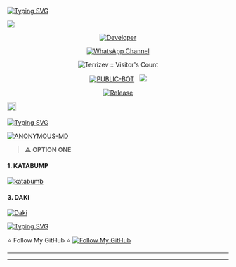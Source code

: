 <a href="https://git.io/typing-svg"><img src="https://readme-typing-svg.demolab.com?font=Black+Ops+One&size=100&pause=1000&color=8A2BE2&center=true&width=1000&height=200&lines=ANONYMOUS-MD" alt="Typing SVG" /></a>
  </div>
<a><img src='https://files.catbox.moe/ecbf11.jpg'/></a>

<p align="center">
  <a href="https://github.com/Terrizev"><img title="Developer" src="https://img.shields.io/badge/Author-ANONYMOUS%20MD-FF00FF.svg?style=big-square&logo=github" /></a>
</p>

<div align="center">
  
[![WhatsApp Channel](https://img.shields.io/badge/Join-WhatsApp%20Channel-9ACD32?style=big-square&logo=whatsapp)](https://whatsapp.com/channel/0029Vb57ZHh7IUYcNttXEB3y)
</div>

 <p align="center"><img src="https://profile-counter.glitch.me/{Terrizev}/count.svg" alt="Terrizev :: Visitor's Count" old_src="https://profile-counter.glitch.me/{Terrizev}/count.svg" /></p>


<p align="center">
<a href="https://github.com/Terrizev/ANONYMOUS-MD"><img title="PUBLIC-BOT" src="https://img.shields.io/static/v1?label=Language&message=English&style=square&color=darkpink"></a> &nbsp;
  <img src="https://komarev.com/ghpvc/?username=ANONYMOUS-MD&label=VIEWS&style=square&color=blue" />
</p>
</p> 

<p align="center">
  <a href="https://github.com/Terrizev/ANONYMOUS-MD"><img title="Release" src="https://img.shields.io/badge/Release-beta%20v3.0.0-cyan.svg?style=for-the-badge&logo=aqua" /></a>
</p>



  
<a
href="https://github.com/Terrizev/ANONYMOUS-MD/graphs/commit-activity"><img height="20" src="https://img.shields.io/badge/Maintained%3F-yes-green.svg"></a>&nbsp;&nbsp;
</p>
<p align='center'>

 [![Typing SVG](https://readme-typing-svg.herokuapp.com?font=monospace-ExtraBold&color=blue&lines=𝗙𝗢𝗥𝗞+𝗔𝗡𝗗+𝗦𝗧𝗔𝗥+⭐+𝗥𝗘𝗣𝗢)](https://git.io/typing-svg)
 <p align="lift">
 <a href="https://github.com/Terrizev/ANONYMOUS-MD/fork"><img title="ANONYMOUS-MD" src="https://img.shields.io/badge/FORK-ANONYMOUS MD V1-h?color=008000&style=for-the-badge&logo=github"></a>
 

  > **⚠️ OPTION ONE**


<h4 align="left">1. KATABUMP</h4>
<p align="left">
<a href='https://dashboard.katabump.com/auth/login#e59faa' target="_blank"><img alt='katabumb' src='https://img.shields.io/badge/-Heroku%20Deploy-purple?style=for-the-badge&logo=heroku&logoColor=white'/></a>
</p>


<h4 align="left">3. DAKI</h4>
<p align="left">
<a href='https://daki.cc/' target="_blank"><img alt='Daki' src='https://img.shields.io/badge/-Railway%20Deploy-red?style=for-the-badge&logo=railway&logoColor=white'/></a>
</p>

 [![Typing SVG](https://readme-typing-svg.herokuapp.com?font=Rockstar-ExtraBold&size=30&pause=1000&color=0000FF&center=true&vCenter=true&width=815&height=60&lines=▭+▬+▭+▬+▭+▬+▭+▬+▭+▬+▭)](https://git.io/typing-svg) 

⭐ Follow My GitHub ⭐
[![Follow My GitHub](https://img.shields.io/static/v1?label=Follow%20My%20GitHub&message=Account&color=800000&style=for-the-badge&logo=github&logoColor=pink)](https://github.com/Terrizev)  


---

---


